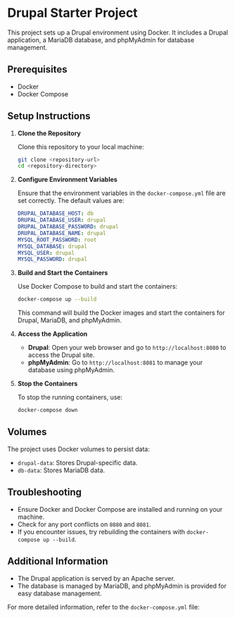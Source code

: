 # Drupal Starter Project

This project sets up a Drupal environment using Docker. It includes a Drupal application, a MariaDB database, and phpMyAdmin for database management.

## Prerequisites

- Docker
- Docker Compose

## Setup Instructions

1. **Clone the Repository**

   Clone this repository to your local machine:

   ```bash
   git clone <repository-url>
   cd <repository-directory>
   ```

2. **Configure Environment Variables**

   Ensure that the environment variables in the `docker-compose.yml` file are set correctly. The default values are:

   ```yaml
   DRUPAL_DATABASE_HOST: db
   DRUPAL_DATABASE_USER: drupal
   DRUPAL_DATABASE_PASSWORD: drupal
   DRUPAL_DATABASE_NAME: drupal
   MYSQL_ROOT_PASSWORD: root
   MYSQL_DATABASE: drupal
   MYSQL_USER: drupal
   MYSQL_PASSWORD: drupal
   ```

3. **Build and Start the Containers**

   Use Docker Compose to build and start the containers:

   ```bash
   docker-compose up --build
   ```

   This command will build the Docker images and start the containers for Drupal, MariaDB, and phpMyAdmin.

4. **Access the Application**

   - **Drupal**: Open your web browser and go to `http://localhost:8080` to access the Drupal site.
   - **phpMyAdmin**: Go to `http://localhost:8081` to manage your database using phpMyAdmin.

5. **Stop the Containers**

   To stop the running containers, use:

   ```bash
   docker-compose down
   ```

## Volumes

The project uses Docker volumes to persist data:

- `drupal-data`: Stores Drupal-specific data.
- `db-data`: Stores MariaDB data.

## Troubleshooting

- Ensure Docker and Docker Compose are installed and running on your machine.
- Check for any port conflicts on `8080` and `8081`.
- If you encounter issues, try rebuilding the containers with `docker-compose up --build`.

## Additional Information

- The Drupal application is served by an Apache server.
- The database is managed by MariaDB, and phpMyAdmin is provided for easy database management.

For more detailed information, refer to the `docker-compose.yml` file:
